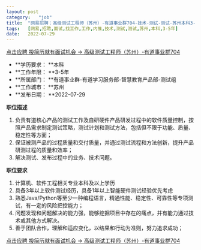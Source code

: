 ```yaml
---
layout:	post
category:	"job"
title:	"网易招聘：高级测试工程师（苏州）-有道事业群704-技术-测试-测试-苏州本科3-5年"
tags:	[网易,招聘,面试,找工作,工作,内推,技术,测试,测试,苏州,本科,3-5年]
date:	2022-07-29
---
```


[点击应聘 投简历就有面试机会 -> 高级测试工程师（苏州）-有道事业群704](http://mobile.bole.netease.com/bole/boleDetail?id=41928&employeeId=346f03c3cda5f04c&key=all)



- **学历要求： **本科
- **工作年限： **3-5年
- **所属部门： **有道事业群-有道学习服务部-智慧教育产品部-测试组
- **工作城市： **苏州
- **发布日期： **2022-07-29



**职位描述**
1. 负责有道核心产品的测试工作及自研硬件产品研发过程中的软件质量控制，按照产品需求制定测试策略，测试计划和测试方法，包括但不限于功能、质量、稳定性等方面；
2. 保证被测产品的过程质量和交付质量，并通过测试流程和方法创新，提升产品研测过程的质量和效率；
3. 解决测试、发布过程中的业务、技术问题。



**职位要求**
1. 计算机、软件工程相关专业本科及以上学历
2. 具备3年以上软件测试经历，具备1年以上智能硬件测试经验优先考虑 
3. 熟悉Java/Python等至少一种编程语言，精通性能、稳定性、可靠性等专项测试，有一定的风险把控能力；
4. 问题发现和问题解决的能力强，能够挖掘项目中存在的痛点，并有能力通过技术或其他方式解决。
5. 善于团队合作，理解和适应变化，以结果和行动为准则，努力追求成功；



[点击应聘 投简历就有面试机会 -> 高级测试工程师（苏州）-有道事业群704](http://mobile.bole.netease.com/bole/boleDetail?id=41928&employeeId=346f03c3cda5f04c&key=all)